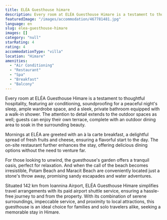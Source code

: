 ```yaml
---
title: ELÉA Guesthouse himare
description: Every room at ELÉA Guesthouse Himare is a testament to thoughtful hospitality, featuring air conditioning, soundproofing for a peaceful night's sleep, ample war
featuredImage: "/images/accommodation/467781481.jpg"
language: en
slug: elea-guesthouse-himare
images: []
category: "null"
starRating: 4
rating: 4
accommodationType: "villa"
location: "Himare"
amenities:
  - "Air Conditioning"
  - "Restaurant"
  - "Spa"
  - "Breakfast"
  - "Balcony"
---
```


Every room at ELÉA Guesthouse Himare is a testament to thoughtful hospitality, featuring air conditioning, soundproofing for a peaceful night's sleep, ample wardrobe space, and a sleek, private bathroom equipped with a walk-in shower. The attention to detail extends to the outdoor spaces as well; guests can enjoy their own terrace, complete with an outdoor dining area to soak in the surrounding beauty.

Mornings at ELÉA are greeted with an à la carte breakfast, a delightful spread of fresh fruits and cheese, ensuring a flavorful start to the day. The on-site restaurant further enhances the stay, offering delicious dining options without the need to venture far.

For those looking to unwind, the guesthouse's garden offers a tranquil oasis, perfect for relaxation. And when the call of the beach becomes irresistible, Potam Beach and Maracit Beach are conveniently located just a stone's throw away, promising sandy escapades and water adventures.

Situated 142 km from Ioannina Airport, ELÉA Guesthouse Himare simplifies travel arrangements with its paid airport shuttle service, ensuring a hassle-free journey to and from the property. With its combination of serene surroundings, impeccable service, and proximity to local attractions, this guesthouse is an ideal choice for families and solo travelers alike, seeking a memorable stay in Himare.

